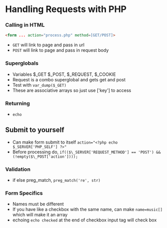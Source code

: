 # Handling Requests with PHP

### Calling in HTML
```HTML
<form ... action="process.php" method=[GET/POST]>
```
- `GET` will link to page and pass in url
- `POST` will link to page and pass in request body

### Superglobals
- Variables \$\_GET \$\_POST, \$\_REQUEST, $\_COOKIE
- Request is a combo superglobal and gets get and post
- Test with `var_dump($_GET)`
- These are associative arrays so just use ['key'] to access

### Returning
- `echo`

## Submit to yourself
- Can make form submit to itself `action="<?php echo $_SERVER['PHP_SELF'] ?>"`
- Before processing do, `if(($\_SERVER['REQUEST_METHOD'] == 'POST') && (!empty($\_POST['action'])));`

### Validation
- if else preg_match, `preg_match('re', str)`

### Form Specifics
- Names must be different
- If you have like a checkbox with the same name, can make `name=music[]` which will make it an array
- echoing `echo checked` at the end of checkbox input tag will check box
